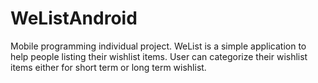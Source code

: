 # WeListAndroid
Mobile programming individual project. WeList is a simple application to help people listing their wishlist items. User can categorize their wishlist items either for short term or long term wishlist. 


